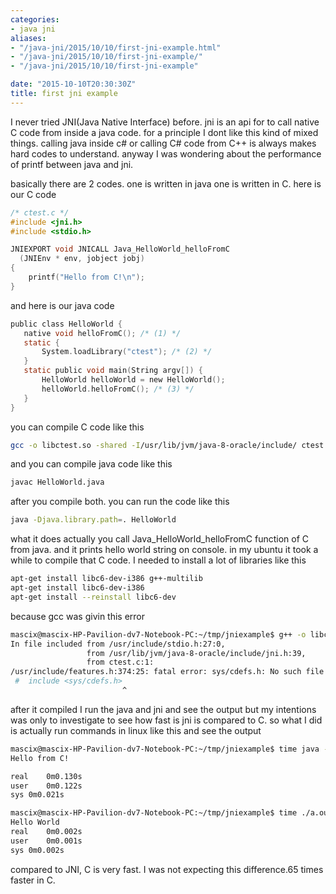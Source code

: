 ```yaml
---
categories:
- java jni
aliases:
- "/java-jni/2015/10/10/first-jni-example.html"
- "/java-jni/2015/10/10/first-jni-example/"
- "/java-jni/2015/10/10/first-jni-example"

date: "2015-10-10T20:30:30Z"
title: first jni example
---
```

I never tried JNI(Java Native Interface) before. jni is an api for to call native C code from inside a java code. for a principle I dont like this kind of mixed things. calling java inside c# or calling C# code from C++ is always makes hard codes to understand. anyway I was wondering about the performance of printf between java and jni.

basically there are 2 codes. one is written in java one is written in C. here is our C code

```c
/* ctest.c */
#include <jni.h>
#include <stdio.h>

JNIEXPORT void JNICALL Java_HelloWorld_helloFromC
  (JNIEnv * env, jobject jobj)
{
    printf("Hello from C!\n");
}
```

and here is our java code

 ```c
public class HelloWorld {
    native void helloFromC(); /* (1) */
    static {
        System.loadLibrary("ctest"); /* (2) */
    }
    static public void main(String argv[]) {
        HelloWorld helloWorld = new HelloWorld();
        helloWorld.helloFromC(); /* (3) */
    }
}
```

you can compile C code like this
```bash
gcc -o libctest.so -shared -I/usr/lib/jvm/java-8-oracle/include/ ctest.c -lc -fPIC
```
and you can compile java code like this
```bash
javac HelloWorld.java
```
after you compile both. you can run the code like this
```bash
java -Djava.library.path=. HelloWorld
```
what it does actually you call Java_HelloWorld_helloFromC function of C from java. and it prints hello world string on console. in my ubuntu it took a while to compile that C code. I needed to install a lot of libraries like this
```bash
apt-get install libc6-dev-i386 g++-multilib
apt-get install libc6-dev-i386
apt-get install --reinstall libc6-dev
```
because gcc was givin this error
```bash
mascix@mascix-HP-Pavilion-dv7-Notebook-PC:~/tmp/jniexample$ g++ -o libctest.so -shared -I/usr/lib/jvm/java-8-oracle/include/ ctest.c -lc
In file included from /usr/include/stdio.h:27:0,
                 from /usr/lib/jvm/java-8-oracle/include/jni.h:39,
                 from ctest.c:1:
/usr/include/features.h:374:25: fatal error: sys/cdefs.h: No such file or directory
 #  include <sys/cdefs.h>
                         ^
```
after it compiled I run the java and jni and see the output but my intentions was only to investigate to see how fast is jni is compared to C. so what I did is actually run commands in linux like this and see the output

```bash
mascix@mascix-HP-Pavilion-dv7-Notebook-PC:~/tmp/jniexample$ time java -Djava.library.path=. HelloWorld 
Hello from C!

real	0m0.130s
user	0m0.122s
sys	0m0.021s

mascix@mascix-HP-Pavilion-dv7-Notebook-PC:~/tmp/jniexample$ time ./a.out 
Hello World
real	0m0.002s
user	0m0.001s
sys	0m0.002s
```

compared to JNI, C is very fast. I was not expecting this difference.65 times faster in C.